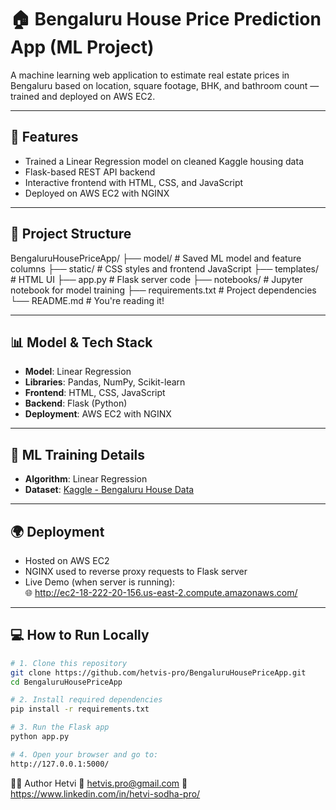 # 🏠 Bengaluru House Price Prediction App (ML Project)

A machine learning web application to estimate real estate prices in Bengaluru based on location, square footage, BHK, and bathroom count — trained and deployed on AWS EC2.

---

## 🚀 Features

- Trained a Linear Regression model on cleaned Kaggle housing data
- Flask-based REST API backend
- Interactive frontend with HTML, CSS, and JavaScript
- Deployed on AWS EC2 with NGINX

---

## 📁 Project Structure

BengaluruHousePriceApp/
├── model/ # Saved ML model and feature columns
├── static/ # CSS styles and frontend JavaScript
├── templates/ # HTML UI
├── app.py # Flask server code
├── notebooks/ # Jupyter notebook for model training
├── requirements.txt # Project dependencies
└── README.md # You're reading it!

---

## 📊 Model & Tech Stack

- **Model**: Linear Regression
- **Libraries**: Pandas, NumPy, Scikit-learn
- **Frontend**: HTML, CSS, JavaScript
- **Backend**: Flask (Python)
- **Deployment**: AWS EC2 with NGINX

---

## 🧠 ML Training Details

- **Algorithm**: Linear Regression
- **Dataset**: [Kaggle - Bengaluru House Data](https://www.kaggle.com/datasets/)

---

## 🌍 Deployment

- Hosted on AWS EC2
- NGINX used to reverse proxy requests to Flask server
- Live Demo (when server is running):  
  🌐 http://ec2-18-222-20-156.us-east-2.compute.amazonaws.com/

---

## 💻 How to Run Locally

```bash
# 1. Clone this repository
git clone https://github.com/hetvis-pro/BengaluruHousePriceApp.git
cd BengaluruHousePriceApp

# 2. Install required dependencies
pip install -r requirements.txt

# 3. Run the Flask app
python app.py

# 4. Open your browser and go to:
http://127.0.0.1:5000/

```

🙋‍♀️ Author
Hetvi
📧 hetvis.pro@gmail.com
🔗 https://www.linkedin.com/in/hetvi-sodha-pro/
